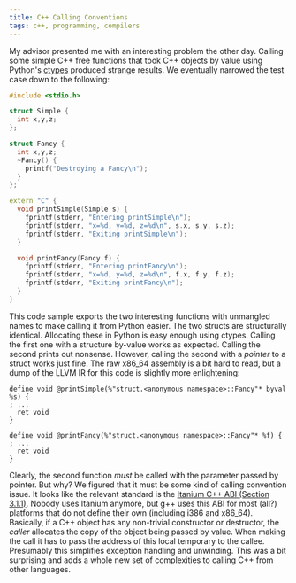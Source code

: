 ```yaml
---
title: C++ Calling Conventions
tags: c++, programming, compilers
---
```


My advisor presented me with an interesting problem the other day.
Calling some simple C++ free functions that took C++ objects by value
using Python's [ctypes](http://docs.python.org/library/ctypes.html
"ctypes") produced strange results.  We eventually narrowed the test
case down to the following:

~~~~~~~~~~~~~~~~~ {.cpp .numberLines}
#include <stdio.h>

struct Simple {
  int x,y,z;
};

struct Fancy {
  int x,y,z;
  ~Fancy() {
    printf("Destroying a Fancy\n");
  }
};

extern "C" {
  void printSimple(Simple s) {
    fprintf(stderr, "Entering printSimple\n");
    fprintf(stderr, "x=%d, y=%d, z=%d\n", s.x, s.y, s.z);
    fprintf(stderr, "Exiting printSimple\n");
  }

  void printFancy(Fancy f) {
    fprintf(stderr, "Entering printFancy\n");
    fprintf(stderr, "x=%d, y=%d, z=%d\n", f.x, f.y, f.z);
    fprintf(stderr, "Exiting printFancy\n");
  }
}
~~~~~~~~~~~~~~~~~

This code sample exports the two interesting functions with unmangled
names to make calling it from Python easier.  The two structs are
structurally identical.  Allocating these in Python is easy enough
using ctypes.  Calling the first one with a structure by-value works
as expected.  Calling the second prints out nonsense.  However,
calling the second with a _pointer_ to a struct works just fine.  The
raw x86_64 assembly is a bit hard to read, but a dump of the LLVM IR for
this code is slightly more enlightening:

~~~~~~~~~~~~~ {.gnuassembler .numberLines}
define void @printSimple(%"struct.<anonymous namespace>::Fancy"* byval %s) {
; ...
  ret void
}

define void @printFancy(%"struct.<anonymous namespace>::Fancy"* %f) {
; ...
  ret void
}
~~~~~~~~~~~~~

Clearly, the second function _must_ be called with the parameter
passed by pointer.  But why?  We figured that it must be some kind of
calling convention issue.  It looks like the relevant standard is the
[Itanium C++ ABI (Section 3.1.1)](http://sourcery.mentor.com/public/cxx-abi/abi.html#calls
"Itanium C++ ABI").  Nobody uses Itanium anymore, but g++ uses this
ABI for most (all?) platforms that do not define their own (including
i386 and x86_64).  Basically, if a C++ object has any non-trivial
constructor or destructor, the _caller_ allocates the copy of the
object being passed by value.  When making the call it has to pass the
address of this local temporary to the callee.  Presumably this
simplifies exception handling and unwinding.  This was a bit
surprising and adds a whole new set of complexities to calling C++
from other languages.
